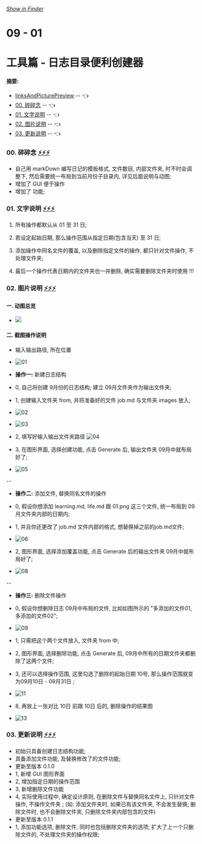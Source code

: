 *[Show in Finder](./)*

# 09 - 01
# 工具篇 - 日志目录便利创建器
#### 摘要:
* [linksAndPicturePreview](#lapp) -- <span id="bk-lapp"> 👈</span>
* [00. 碎碎念](#00) -- <span id="bk00"> 👈 </span> 
* [01. 文字说明](#01) -- <span id="bk01"> 👈 </span> 
* [02. 图片说明](#02) -- <span id="bk02"> 👈 </span> 
* [03. 更新说明](#03) -- <span id="bk03"> 👈 </span>


### <span id="00"> 00. 碎碎念 </span> [⚡️⚡️⚡️](#bk00)
* 自己用 markDown 编写日记的模板格式, 文件数目, 内部文件夹, 时不时会调整下, 然后需要统一布局到当前月份子目录内, 详见后面说明与动图;
* 增加了 GUI 便于操作
* 增加了 功能; 

### <span id="01"> 01. 文字说明 </span> [⚡️⚡️⚡️](#bk01)
1. 所有操作都默认从 01 至 31 日;  

2. 若设定起始日期,  那么操作范围从指定日期(包含当天) 至 31 日;  

3. 添加操作中同名文件的覆盖,  以及删除指定文件的操作, 都只针对文件操作, 不处理文件夹;  

4. 最后一个操作代表日期内的文件夹也一并删除,  确实需要删除文件夹时使用 !!!

### <span id="02"> 02. 图片说明 </span> [⚡️⚡️⚡️](#bk02)
#### 一. 动图总览
 
* ![](images/01.gif)

#### 二. 截图操作说明
* 输入输出路径, 所在位置

 * ![01](images/Snip20170831_1.png)  

* **操作一:** 新建日志结构
 * 0, 自己将创建 9月份的日志结构; 建立 09月文件夹作为输出文件夹;
 * 1, 创建输入文件夹 from, 并将准备好的文件 job.md 与文件夹 images 放入;

 * ![02](images/Snip20170831_2.png)  	

 * ![03](images/Snip20170831_3.png)  

 * 2, 填写好输入输出文件夹路径
![04](images/Snip20170831_4.png)

 * 3, 在图形界面, 选择创建功能, 点击 Generate 后, 输出文件夹 09月中就布局好了;
 * ![05](images/Snip20170831_5.png) 

--

* **操作二:** 添加文件, 替换同名文件的操作
 * 0, 假设你想添加 learning.md, life.md 跟 01.png 这三个文件, 统一布局到 09月文件夹内部的日期内; 
 * 1, 并且你还更改了 job.md 文件内部的格式, 想替换掉之前的job.md文件;
 
 * ![06](images/Snip20170831_6.png)  
 * 2, 图形界面, 选择添加覆盖功能, 点击 Generate 后的输出文件夹 09月中就布局好了;
 * ![08](images/Snip20170831_8.png)

--

* **操作三:** 删除文件操作
 * 0, 假设你想删除日志 09月中布局的文件, 比如如图所示的 "多添加的文件01, 多添加的文件02";
 
 * ![09](images/Snip20170831_9.png)
 
 * 1, 只需把这个两个文件放入, 文件夹 from 中; 
 * 2, 图形界面, 选择删除功能, 点击 Generate 后, 09月中所有的日期文件夹都删除了这两个文件; 
 * 3, 还可以选择操作范围, 这里勾选了删除的起始日期 10号, 那么操作范围就变为09月10日 - 09月31日 ;
 
 * ![11](images/Snip20170831_11.png)  
 
 * 8, 再放上一张对比 10日 前跟 10日 后的, 删除操作的结果图
 
 * ![13](images/Snip20170831_13.png)  

### <span id="03"> 03. 更新说明 </span> [⚡️⚡️⚡️](#bk03)
* 初始只具备创建日志结构功能;
* 具备添加文件功能, 及替换修改了的文件功能;
* 更新至版本 0.1.0 
 * 1, 新增 GUI 图形界面
 * 2, 增加指定日期的操作范围
 * 3, 新增删除文件功能 
 * 4, 实际使用过程中, 确定设计原则, 在删除文件与替换同名文件上, 只针对文件操作, 不操作文件夹 ; (如: 添加文件夹时, 如果已有该文件夹, 不会发生替换; 删除文件时, 也不会删除文件夹, 只删除文件夹内部包含的文件)
* 更新至版本 0.1.1
 * 1, 添加功能选项, 删除文件, 同时也包括删除文件夹的选项; 扩大了上一个只删除文件的, 不处理文件夹的操作权限;